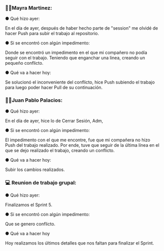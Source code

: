 <h3>👩‍💻Mayra Martinez:</h3>

<p>● Qué hizo ayer:</p>
    En el día de ayer, después de haber hecho parte de "session" me olvidé de hacer Push para subir el trabajo al repositorio.

<p>● Si se encontró con algún impedimento:</p>
    Donde se encontró un impedimento en el que mi compañero no podía seguir con el trabajo. Teniendo que enganchar una linea, creando un pequeño conflicto.

<p>● Qué va a hacer hoy:</p>
    Se solucionó el inconveniente del conflicto, hice Push subiendo el trabajo para luego poder hacer Pull de su continuación. 

<h3>👨‍💻Juan Pablo Palacios:</h3>

<p>● Qué hizo ayer:</p>
    En el día de ayer, hice lo de Cerrar Sesión, Adm, 
<p>● Si se encontró con algún impedimento:</p>
    El impedimento con el que me encontre, fue que mi compañera no hizo Push del trabajo realizado. Por ende, tuve que seguir de la última línea en el que se dejo realizado el trabajo, creando un conflicto. 
<p>● Qué va a hacer hoy:</p>
    Subir los cambios realizados.

<h3>💻 Reunion de trabajo grupal:</h3>

<p>● Qué hizo ayer:</p>
    Finalizamos el Sprint 5.

<p>● Si se encontró con algún impedimento:</p>
    Que se genero conflicto.

<p>● Qué va a hacer hoy</p>
    Hoy realizamos los últimos detalles que nos faltan para finalizar el Sprint.
